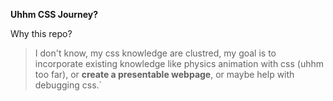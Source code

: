**Uhhm CSS Journey?**

Why this repo?

> I don't know, my css knowledge are clustred, my goal is to incorporate existing knowledge like physics animation with css (uhhm too far), or **create a presentable webpage**, or maybe help with debugging css.`
